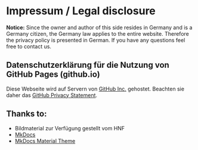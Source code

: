 # Impressum / Legal disclosure

**Notice:** Since the owner and author of this side resides in Germany and is a Germany citizen, the Germany law applies to the entire website. Therefore the privacy policy is presented in German. If you have any questions feel free to contact us.

## Datenschutzerklärung für die Nutzung von GitHub Pages (github.io)

Diese Webseite wird auf Servern von [GitHub Inc.](https://github.com/) gehostet. Beachten sie daher das [GitHub Privacy Statement](https://help.github.com/en/articles/github-privacy-statement).

## Thanks to:

* Bildmaterial zur Verfügung gestellt vom HNF
* [MkDocs](https://www.mkdocs.org/)
* [MkDocs Material Theme](https://github.com/squidfunk/mkdocs-material)

